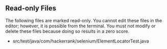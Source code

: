 ## Read-only Files
The following files are marked read-only. You cannot edit these files
in the editor; however, it is possible from the terminal. You must not
modify or delete these files because doing so results in a zero score.

* src/test/java/com/hackerrank/selenium/ElementLocatorTest.java